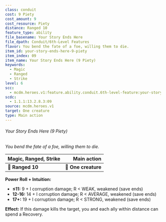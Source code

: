 ```yaml
---
class: conduit
cost: 9 Piety
cost_amount: 9
cost_resource: Piety
distance: Ranged 10
feature_type: ability
file_basename: Your Story Ends Here
file_dpath: Conduit/6th-Level Features
flavor: You bend the fate of a foe, willing them to die.
item_id: your-story-ends-here-9-piety
item_index: 09
item_name: Your Story Ends Here (9 Piety)
keywords:
  - Magic
  - Ranged
  - Strike
level: 6
scc:
  - mcdm.heroes.v1:feature.ability.conduit.6th-level-feature:your-story-ends-here-9-piety
scdc:
  - 1.1.1:13.2.8.3:09
source: mcdm.heroes.v1
target: One creature
type: Main action
---
```


###### Your Story Ends Here (9 Piety)

*You bend the fate of a foe, willing them to die.*

| **Magic, Ranged, Strike** |     **Main action** |
| ------------------------- | ------------------: |
| **📏 Ranged 10**          | **🎯 One creature** |

**Power Roll + Intuition:**

- **≤11:** 9 + I corruption damage; R < WEAK, weakened (save ends)
- **12-16:** 14 + I corruption damage; R < AVERAGE, weakened (save ends)
- **17+:** 19 + I corruption damage; R < STRONG, weakened (save ends)

**Effect:** If this damage kills the target, you and each ally within distance can spend a Recovery.
